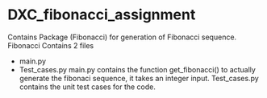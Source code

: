 # DXC_fibonacci_assignment
Contains Package (Fibonacci) for generation of Fibonacci sequence.
Fibonacci Contains 2 files
  - main.py
  - Test_cases.py
main.py contains the function get_fibonacci() to actually generate the fibonaci sequence, it takes an integer input.
Test_cases.py contains the unit test cases for the code.
